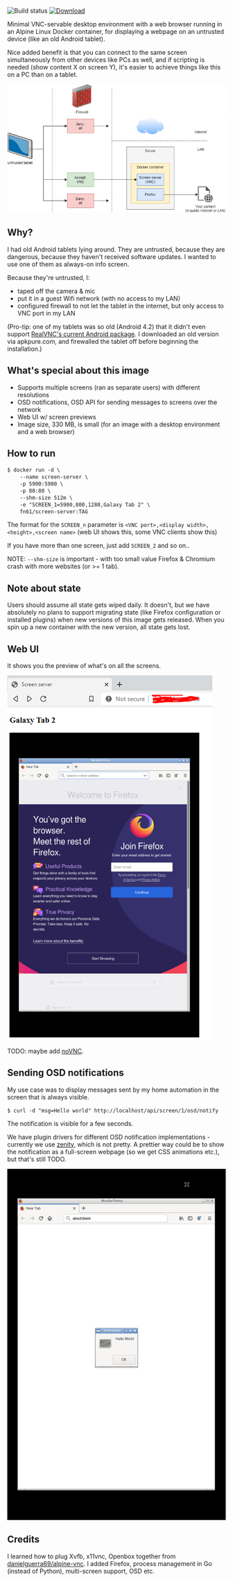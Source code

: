 ![Build status](https://github.com/function61/screen-server/workflows/Build/badge.svg)
[![Download](https://img.shields.io/docker/pulls/fn61/screen-server.svg?style=for-the-badge)](https://hub.docker.com/r/fn61/screen-server/)

Minimal VNC-servable desktop environment with a web browser running in an Alpine Linux
Docker container, for displaying a webpage on an untrusted device (like an old Android tablet).

Nice added benefit is that you can connect to the same screen simultaneously from other
devices like PCs as well, and if scripting is needed (show content X on screen Y), it's
easier to achieve things like this on a PC than on a tablet.

![](docs/network-drawing.png)


Why?
----

I had old Android tablets lying around. They are untrusted, because they are dangerous,
because they haven't received software updates. I wanted to use one of them as always-on
info screen.

Because they're untrusted, I:

- taped off the camera & mic
- put it in a guest Wifi network (with no access to my LAN)
- configured firewall to not let the tablet in the internet, but only access to VNC port
  in my LAN

(Pro-tip: one of my tablets was so old (Android 4.2) that it didn't even support
[RealVNC's current Android package](https://play.google.com/store/apps/details?id=com.realvnc.viewer.android).
I downloaded an old version via apkpure.com, and firewalled the tablet off before beginning
the installation.)


What's special about this image
-------------------------------

- Supports multiple screens (ran as separate users) with different resolutions
- OSD notifications, OSD API for sending messages to screens over the network
- Web UI w/ screen previews
- Image size, 330 MB, is small (for an image with a desktop environment and a web browser)


How to run
----------

```console
$ docker run -d \
	--name screen-server \
	-p 5900:5900 \
	-p 80:80 \
	--shm-size 512m \
	-e "SCREEN_1=5900,800,1280,Galaxy Tab 2" \
	fn61/screen-server:TAG
```

The format for the `SCREEN_n` parameter is `<VNC port>,<display width>,<height>,<screen name>`
(web UI shows this, some VNC clients show this)

If you have more than one screen, just add `SCREEN_2` and so on..

NOTE: `--shm-size` is important - with too small value Firefox & Chromium crash with more
websites (or >= 1 tab).


Note about state
----------------

Users should assume all state gets wiped daily. It doesn't, but we have absolutely no plans
to support migrating state (like Firefox configuration or installed plugins) when new
versions of this image gets released. When you spin up a new container with the new version,
all state gets lost.


Web UI
------

It shows you the preview of what's on all the screens.

![](docs/web-ui.png)

TODO: maybe add [noVNC](https://github.com/novnc/noVNC).


Sending OSD notifications
-------------------------

My use case was to display messages sent by my home automation in the screen that is always
visible.

```console
$ curl -d "msg=Hello world" http://localhost/api/screen/1/osd/notify
```

The notification is visible for a few seconds.

We have plugin drivers for different OSD notification implementations -  currently we use
[zenity](https://en.wikipedia.org/wiki/Zenity), which is not pretty. A prettier way could
be to show the notification as a full-screen webpage (so we get CSS animations etc.), but
that's still TODO.

![](docs/osd-notification.png)


Credits
-------

I learned how to plug Xvfb, x11vnc, Openbox together from
[danielguerra69/alpine-vnc](https://github.com/danielguerra69/alpine-vnc). I added Firefox,
process management in Go (instead of Python), multi-screen support, OSD etc.
